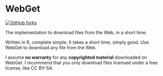 # WebGet
[![GitHub forks](https://img.shields.io/github/forks/Tyler887/WebGet?label=Fork&style=social)](https://github.com/Tyler887/WebGet/fork)

The implementation to download files from the Web, in a short time.

Written in R, complete simple. It takes a short time, simply good. Use WebGet to
download any file from the Web.

I assume **no warranty** for any **copyrighted material** downloaded on WebGet.
I recommend that you only download files licensed under a free license, like
CC BY-SA.
